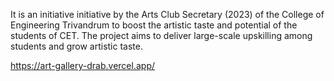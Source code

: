 It is an initiative initiative by the Arts Club Secretary (2023) of the College of Engineering Trivandrum to boost the artistic taste and potential of the students of CET.
The project aims to deliver large-scale upskilling among students and grow artistic taste.

https://art-gallery-drab.vercel.app/
